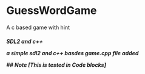 # GuessWordGame
A c based game with hint
<h5> SDL2 and c++
<p>a simple sdl2 and c++ basdes game.cpp file added</p>
## Note
[This is tested in Code blocks]
